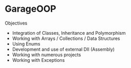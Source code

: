 # GarageOOP
Objectives
* Integration of Classes, Inheritance and Polymorphism
* Working with Arrays / Collections / Data Structures
* Using Enums
* Development and use of external DII (Assembly)
* Working with numerous projects
* Working with Exceptions 
